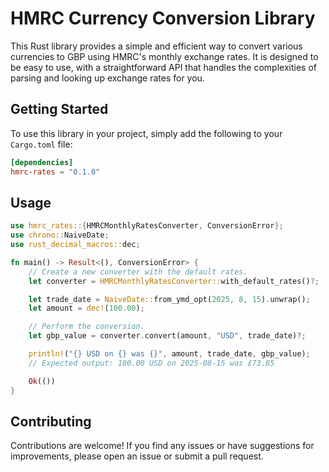 # HMRC Currency Conversion Library

This Rust library provides a simple and efficient way to convert various currencies to GBP using HMRC's monthly exchange rates. It is designed to be easy to use, with a straightforward API that handles the complexities of parsing and looking up exchange rates for you.



## Getting Started

To use this library in your project, simply add the following to your `Cargo.toml` file:

```toml
[dependencies]
hmrc-rates = "0.1.0"
```

## Usage

```rust
use hmrc_rates::{HMRCMonthlyRatesConverter, ConversionError};
use chrono::NaiveDate;
use rust_decimal_macros::dec;

fn main() -> Result<(), ConversionError> {
    // Create a new converter with the default rates.
    let converter = HMRCMonthlyRatesConverter::with_default_rates()?;

    let trade_date = NaiveDate::from_ymd_opt(2025, 8, 15).unwrap();
    let amount = dec!(100.00);

    // Perform the conversion.
    let gbp_value = converter.convert(amount, "USD", trade_date)?;

    println!("{} USD on {} was {}", amount, trade_date, gbp_value);
    // Expected output: 100.00 USD on 2025-08-15 was £73.85

    Ok(())
}
```

## Contributing

Contributions are welcome! If you find any issues or have suggestions for improvements, please open an issue or submit a pull request.
